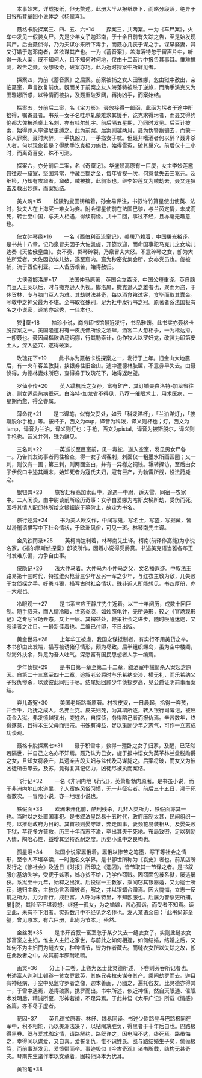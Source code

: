 <!-- { "loadSidebar": true } -->
　　本事始末，详载报纸，但无赘述。此册大半从报纸录下，而略分段落，绝异于日报所登章回小说体之《杨翠喜》。 

　　聂格卡脱探案三、四、五、六*14 
　　探案三，共两案。一为《车尸案》，火车中发见一假装女尸。先是少年女子迦邓南，于十余日前有失踪之吿，至是始发现其尸。后由聂侦得，乃为夫谋尔来所下毒手，而聂亦几丧于谋之手。谋早娶妻，其又订婚于迦邓南者，盖欲谋其产也。一为《蓄音案》，盖海落特忽于留声片中，听得一杀人案，旣不知何人，且不知何时何地，仅由十二音片中报吿其事耳。惟难推测，故吿之聂。设想极奇，破案亦巧。此为近时探案中所鲜见者。 

　　探案四，为前《蓄音案》之后案。前案被捕之女人田雅娜，忽由狱中赦出，亲临聂室，声言欲复前仇。旣而关于前案之友人海落特被杀于逆旅，而助手溪克又为田雅娜所惑，以钟情而被执，及聂重破罗网，再拘凶手，而案始结。 

　　探案五，分前后二案，名《宝刀影》。聂忽接得一邮函，此函为圬者于途中所拾得，嘱寄聂者。书系一女子名哇尔轧蒙难求其援手，讫克求得圬者，而聂又得约伦都大佐被杀桌上名刺，亦有哇尔轧字。前后隔五星期，乃同时发见。后百计披索，始得罪人率佛尼更缚之。此为前案。后案则越两月，聂为伪警察骗去，而蒙一杀人罪案。聂时大醉，一手执凶刀，一手搤女子吭。但聂非嗜酒者何以醉？聂非杀人者，何以现象若是？得助手讫克极力施救，始得雪寃，破其巢穴。前后仅十二小时，而离奇百变，殊不可测。 

　　探案六，亦分前后二案，名《奇窟记》。华盛顿高原有一巨厦，女主李妙莲邀聂往观一窟室，坚固异常，中藏巨额之金，每年省视一次，何意竟失去三兆元。及细检，乃知有攻窟者。窟破，贼被擒，此前案也。继李妙莲又为贼劫去，聂又连狙击及救出妙莲，而案始结。 

　　美人魂*15 
　　松陵钓叟田铸编着，孙金易评注，书叙许竹篔星使出使英、法时，狄夫人在上海买一难女为妾。附会谓星使前在法国巴黎，与兰茵定情，未成而死，转世至中国，与夫人相遇，得续前缘。共十二回，事过不经，且亦毫无趣意也。 

　　侠女碎琴缘*16 
　　一名《西伯利亚流窜记》，美屠乃赖着，中国屠光裕译。是书共十八章，记乃泉冒夫因子大佐凯旋，开筵欢迎，而命国事犯马克儿之女埃儿达奏《天佑俄皇曲》。女不奏，掷琴碎裂，乃泉冒夫大怒。不意碎琴之女，卽为大佐所爱者。大佐因救埃儿达，遂至窟内。窟为秒密党集会所，女亦党员也。旋被捕，流于西伯利亚。二人备历艰苦，始得赦归。 

　　大侠盗邯洛屏*17 
　　法国仲马原著，英国合立森译，中国公短重译。英自脑门豆人王英以后，时与撒克逊人仇视。邯洛屛，撒克逊人之雄者也，聚而为盗，于休贺林，专与脑门豆人为难。其劫财法甚奇，每以酒食飨过客，食毕而取其囊金。写敎中之神父最为不堪。全书取径殊别，足为社中发行书之冠。原著者系法国极有名之小说家，译笔亦韶秀，一佳本也。 

　　狡窟*18 
　　袖珍小说，商务印书馆最近发行，书品雅饬。此书实亦聂格卡脱探案之一。美国隆道村有一皮虎佛所设之酒肆，酒客二人忽相争，一为楷达搿，一卽聂也。聂因闻楷欲诱马炳挪，行其勒索计，伪作牧人以罗奸党，改装为印第安土人，深入盗穴，遂得破案。 

　　玫瑰花下*19 
　　此书亦为聂格卡脱探案之一，发行于上年。旧金山大地震后，有一火车客盖敦斐，挟银券往旧金山。途中遭德林胠箧，不意券早失去。由聂侦得，为德林妻妹所窃，查得券于玫瑰花下，始得返赵璧。 

　　罗仙小传*20 
　　英人蹻机氏之女孙，富有矿产，其订婚夫白洛特-加龙省往访，则女适患热病垂死。白洛特-加龙省不得见，乃荐一催眼术士，用术医病，一星期而愈，得全眷属。 

　　薄命花*21 
　　是书译笔，似有欠妥处，如云「科泼洋杯」，「兰泊洋灯」，「披斯脱尔手枪」等。按杯子，西文为cup，译音为科泼，译义则杯也；灯，西文为lamp，译音为兰泊，译义则灯也；手枪，西文为pistal，译音为披斯脱尔，译义则手枪也。音义并列，殊为鲜见。 

　　三名刺*22 
　　一英巡长至巨室前，见一毒蛇，遂入空室，发见男女尸各一。乃吿其友访事者同往检查，得一女子谒客刺，刺面仅一粗墨水所画圆圈；又一刺，则仅有一画；第三刺，则两面空白，并有一异様之铜钱。辗转探访，至后由女子伊伐口中述其顚末，始知死者为寇氏夫妇，寇有巨产，为勃雷所觊，设法药毙之。 

　　银钮碑*23 
　　旅客赶程高加索山中，途遇一中尉，适天雪，同宿一农家中。二人闲谈，由中尉谈前所经历奇事：女子白爱娜为喀斯皮梯所劫，受伤而死。因将其情人配邱林所给之银钮嵌于墓碑上，故定为书名。 

　　旅行述异*24 
　　书为美人欧文作，中间写鬼，写名士，写盗，写掘藏，皆以滑稽语描写中下社会情状，于欧洲风俗，可见一斑。林琴南先生译。 

　　金风铁雨录*25 
　　英柯南达利着，林琴南先生译。柯南(前译作高能)为小说名家，《福尔摩斯侦探案》卽彼所作，因着小说得受爵赏。书述美克语当雅各布王时发难东偏，力争自由事。 

　　侠隐记*26 
　　法大仲马着。大仲马为小仲马之父，文名播遐迩。中叙法王路易第十三时代，特拉维火枪营三少年及另一军之少年，与红衣主敎为敌，几失败于女侦探之手。好勇斗狠，描写古时社会情状，殊非近人所能想见。书四厚册，亦一大观也。 

　　冷眼观一*27 
　　是书系宝应王静庄先生近着。以三十年阅历，成数十回巨制。随手叙来，而人情冷暖，世态炎凉，如烛照龟计，无所遁形，较之《官场现形记》之专写官场丑态，又上一层。其裨益处，鞭策社会之进步，随时唤醒迷途，又惹读者之注目。一最新佳着也。二编已付印，不日出版。 

　　黄金世界*28 
　　上年华工被虐，我国之谋抵制者，有实行不用美货之举。本书卽由此发端，描写被诱猪仔情形，颇为尽致。后半组织螺岛，虽为空中楼阁，然海外扶余，殊足为吾人吐气。深愿富有国民思想者人手一编焉。 

　　少年侦探*29 
　　是书自第一章至第二十二章，叙酒室中械鬬杀人案起之原因。自第二十三章至四十二章，追叙老公爵时与乐希纳交涉，横无礼，而乐希纳父子报仇惨杀，以致彼此同归于尽。结尾始回顾少年侦探罗高，见公爵证明前事而案结。 

　　弃儿奇寃*30 
　　美国老斯路斯原著。村农皮叟，一日晨起，拾得一弃孩，并金千，乃抚之成人，名弗兰克。皮夫妇死，为其壻所逐，转入银行司簿记，被诬窃金入狱。弗发愤越狱出，变姓名，自探侦，务得陷己者而报仇焉。辛苦数年，终得遂意，且得本生父母而归宗。书殊有裨益，足以策励少年之志气，可作一立志成功谈观。 

　　聂格卡脱探案七*31 
　　聂于积雪中，救得一殭卧之女子归家，及醒，已茫然若隔世，并自己之名亦不知焉。聂乃认为己女，旋于报中悟女为英革林兰盘脱勋爵之女，且知女将袭产，其远亲吉段夫妇与盆代及马谋毙之。后案将破，而女又为彼凶徒所击晕去，及苏，竟得复其记忆力，凶徒尽被执而案结。 

　　飞行记*32 
　　一名《非洲内地飞行记》，英萧斯勃内原著。是书虽小说，而于非洲内地山水道里，？人蛮族风俗习惯，无一非征实者。前后三十五日，濒于死者数次。一冒险小说，亦一地理小说也。 

　　铁假面*33 
　　欧洲未开化前，酷刑残杀，几非人类所为，铁假面亦其一也。当时以之处置国事犯。是书叙法皇路易十五时代，政府压制太甚，民间组织一党，以推翻政府为目的。其首领则晏守雄，奔走国事，妻频花易装相从。及晏失败下狱，苹花多方营救，历三十年而志不渝，卒出其夫于死地。布局致密，足以刻励人情，陶冶心性，益增其坚持忍耐之度。历史小说中之良构也。 

　　孤星泪*34 
　　法国小说家嚣俄着。嚣俄以惨苦之笔墨，写下等社会之情形，至令人不堪卒读，一时驰名文学界。是书卽世所称为《哀史》者也。前某店所发行之《惨社会》及近日《时报》所印之《逸囚》，皆节取其一节译之者。是书叙服尔基幼失学，受抚于姊家，姊亦贫不给，乃学作窃贼。因窃面包被系狱，屡逃屡获。系狱至十九年，始释之出狱。后投宿一主敎家，乘间窃其银器遁，又为巡士所获，送归主敎。主敎伪言系赠彼者，解之，并以银蜡台赠焉。因大愧悔，立志一反前之所为。力为善行，成巨富。人呼为末特里，不知卽服也。后屡为警察吏所捕，屡脱，其险至不堪设想。继拯一孤女，为之婚嫁，苦心孤诣，而受者不知焉。读至此，未有不下泪者。实近数月中不经见之名作也。友人某语余曰：「此书尙非全璧，曾见原本，有六巨册，此尙为节本。」殆然。 

　　金丝发*35 
　　是书开首叙一富室忽于某夕失去一缝衣女子。实则此缝衣女卽富室之主妇，惟主人主妇之家世，与前此之如何相逢，如何结婚，结婚之后，又如何不为主妇而为缝衣女，种种情节，皆为作者藏去。而缝衣女所以失踪之故，卽在此数者之中，故其前半颇耐咀嚼。 

　　画灵*36 
　　分上下二卷。上卷为医士比灵德所述，下卷则芬吞所记者也。书述富人迦利士顿眷一贫女罗武英，其族兄弗拉夫谋夺其产。乘间劫罗而去。迦目有神经病，于空中见监守罗者之像，迦本善画，乃图之，遍托各友。比灵德亦得其一，于雪中遇焉，遂得破案，携罗而出。书中所述，似近神怪，然自天眼通、催眠术发明后，精诚所至，形神若接，不足异焉。于此并悟《太平广记》所载《情感》各篇，亦不尽子虚者。 

　　花因*37 
　　英几德拉原著。林纾、魏易同译。书述少尉路登与巴路极同在军中，积不相能，乃以美洲法决？，以拈阄决胜负，得黑者于十年后自戕。巴路极得黑券。旣与爱忒珈定情，请路解约，路旣许之，因电阻不达，终死焉。路虽悔之，幸得间以谋爱，又自喜。爱誓复仇，惟不识姓氏。旣与路结婚生子矣，伉俪极笃，而前事渐发见，爱愤鬰而卒。事迹极似《今古奇观》诸书所载，结构无甚奇突。琴南先生诸作本以文章着，固较他译本为优耳。 

　　黄铅笔*38 
